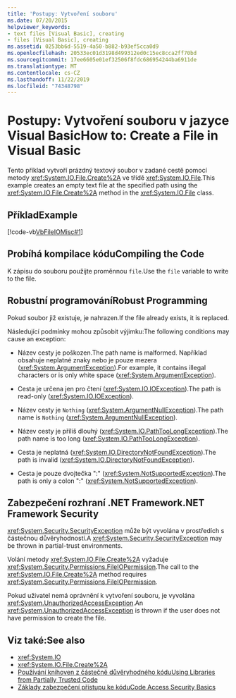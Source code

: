 ```yaml
---
title: 'Postupy: Vytvoření souboru'
ms.date: 07/20/2015
helpviewer_keywords:
- text files [Visual Basic], creating
- files [Visual Basic], creating
ms.assetid: 0253bb6d-5519-4a50-b882-b93ef5cca0d9
ms.openlocfilehash: 20533ec01d3198d499312ed0c15ec8cca2ff70bd
ms.sourcegitcommit: 17ee6605e01ef32506f8fdc686954244ba6911de
ms.translationtype: MT
ms.contentlocale: cs-CZ
ms.lasthandoff: 11/22/2019
ms.locfileid: "74348798"
---
```

# <a name="how-to-create-a-file-in-visual-basic"></a><span data-ttu-id="65f2c-102">Postupy: Vytvoření souboru v jazyce Visual Basic</span><span class="sxs-lookup"><span data-stu-id="65f2c-102">How to: Create a File in Visual Basic</span></span>

<span data-ttu-id="65f2c-103">Tento příklad vytvoří prázdný textový soubor v zadané cestě pomocí metody <xref:System.IO.File.Create%2A> ve třídě <xref:System.IO.File>.</span><span class="sxs-lookup"><span data-stu-id="65f2c-103">This example creates an empty text file at the specified path using the <xref:System.IO.File.Create%2A> method in the <xref:System.IO.File> class.</span></span>  
  
## <a name="example"></a><span data-ttu-id="65f2c-104">Příklad</span><span class="sxs-lookup"><span data-stu-id="65f2c-104">Example</span></span>  

 [!code-vb[VbFileIOMisc#1](~/samples/snippets/visualbasic/VS_Snippets_VBCSharp/VbFileIOMisc/VB/class2.vb#1)]  
  
## <a name="compiling-the-code"></a><span data-ttu-id="65f2c-105">Probíhá kompilace kódu</span><span class="sxs-lookup"><span data-stu-id="65f2c-105">Compiling the Code</span></span>  

 <span data-ttu-id="65f2c-106">K zápisu do souboru použijte proměnnou `file`.</span><span class="sxs-lookup"><span data-stu-id="65f2c-106">Use the `file` variable to write to the file.</span></span>  
  
## <a name="robust-programming"></a><span data-ttu-id="65f2c-107">Robustní programování</span><span class="sxs-lookup"><span data-stu-id="65f2c-107">Robust Programming</span></span>  

 <span data-ttu-id="65f2c-108">Pokud soubor již existuje, je nahrazen.</span><span class="sxs-lookup"><span data-stu-id="65f2c-108">If the file already exists, it is replaced.</span></span>  
  
 <span data-ttu-id="65f2c-109">Následující podmínky mohou způsobit výjimku:</span><span class="sxs-lookup"><span data-stu-id="65f2c-109">The following conditions may cause an exception:</span></span>  
  
- <span data-ttu-id="65f2c-110">Název cesty je poškozen.</span><span class="sxs-lookup"><span data-stu-id="65f2c-110">The path name is malformed.</span></span> <span data-ttu-id="65f2c-111">Například obsahuje neplatné znaky nebo je pouze mezera (<xref:System.ArgumentException>).</span><span class="sxs-lookup"><span data-stu-id="65f2c-111">For example, it contains illegal characters or is only white space (<xref:System.ArgumentException>).</span></span>  
  
- <span data-ttu-id="65f2c-112">Cesta je určena jen pro čtení (<xref:System.IO.IOException>).</span><span class="sxs-lookup"><span data-stu-id="65f2c-112">The path is read-only (<xref:System.IO.IOException>).</span></span>  
  
- <span data-ttu-id="65f2c-113">Název cesty je `Nothing` (<xref:System.ArgumentNullException>).</span><span class="sxs-lookup"><span data-stu-id="65f2c-113">The path name is `Nothing` (<xref:System.ArgumentNullException>).</span></span>  
  
- <span data-ttu-id="65f2c-114">Název cesty je příliš dlouhý (<xref:System.IO.PathTooLongException>).</span><span class="sxs-lookup"><span data-stu-id="65f2c-114">The path name is too long (<xref:System.IO.PathTooLongException>).</span></span>  
  
- <span data-ttu-id="65f2c-115">Cesta je neplatná (<xref:System.IO.DirectoryNotFoundException>).</span><span class="sxs-lookup"><span data-stu-id="65f2c-115">The path is invalid (<xref:System.IO.DirectoryNotFoundException>).</span></span>  
  
- <span data-ttu-id="65f2c-116">Cesta je pouze dvojtečka ":" (<xref:System.NotSupportedException>).</span><span class="sxs-lookup"><span data-stu-id="65f2c-116">The path is only a colon ":" (<xref:System.NotSupportedException>).</span></span>  
  
## <a name="net-framework-security"></a><span data-ttu-id="65f2c-117">Zabezpečení rozhraní .NET Framework</span><span class="sxs-lookup"><span data-stu-id="65f2c-117">.NET Framework Security</span></span>  

 <span data-ttu-id="65f2c-118"><xref:System.Security.SecurityException> může být vyvolána v prostředích s částečnou důvěryhodností.</span><span class="sxs-lookup"><span data-stu-id="65f2c-118">A <xref:System.Security.SecurityException> may be thrown in partial-trust environments.</span></span>  
  
 <span data-ttu-id="65f2c-119">Volání metody <xref:System.IO.File.Create%2A> vyžaduje <xref:System.Security.Permissions.FileIOPermission>.</span><span class="sxs-lookup"><span data-stu-id="65f2c-119">The call to the <xref:System.IO.File.Create%2A> method requires <xref:System.Security.Permissions.FileIOPermission>.</span></span>  
  
 <span data-ttu-id="65f2c-120">Pokud uživatel nemá oprávnění k vytvoření souboru, je vyvolána <xref:System.UnauthorizedAccessException>.</span><span class="sxs-lookup"><span data-stu-id="65f2c-120">An <xref:System.UnauthorizedAccessException> is thrown if the user does not have permission to create the file.</span></span>  
  
## <a name="see-also"></a><span data-ttu-id="65f2c-121">Viz také:</span><span class="sxs-lookup"><span data-stu-id="65f2c-121">See also</span></span>

- <xref:System.IO>
- <xref:System.IO.File.Create%2A>
- [<span data-ttu-id="65f2c-122">Používání knihoven z částečně důvěryhodného kódu</span><span class="sxs-lookup"><span data-stu-id="65f2c-122">Using Libraries from Partially Trusted Code</span></span>](../../../../framework/misc/using-libraries-from-partially-trusted-code.md)
- [<span data-ttu-id="65f2c-123">Základy zabezpečení přístupu ke kódu</span><span class="sxs-lookup"><span data-stu-id="65f2c-123">Code Access Security Basics</span></span>](../../../../framework/misc/code-access-security-basics.md)
